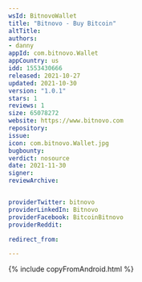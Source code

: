 ```yaml
---
wsId: BitnovoWallet
title: "Bitnovo - Buy Bitcoin"
altTitle: 
authors:
- danny
appId: com.bitnovo.Wallet
appCountry: us
idd: 1553430666
released: 2021-10-27
updated: 2021-10-30
version: "1.0.1"
stars: 1
reviews: 1
size: 65078272
website: https://www.bitnovo.com
repository: 
issue: 
icon: com.bitnovo.Wallet.jpg
bugbounty: 
verdict: nosource
date: 2021-11-30
signer: 
reviewArchive:


providerTwitter: bitnovo
providerLinkedIn: Bitnovo
providerFacebook: BitcoinBitnovo
providerReddit: 

redirect_from:

---
```

{% include copyFromAndroid.html %}
